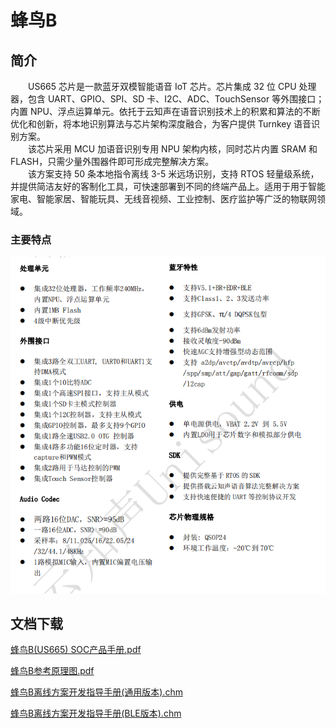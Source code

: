 # 蜂鸟B

## 简介

&emsp;&emsp;US665 芯片是一款蓝牙双模智能语音 IoT 芯片。芯片集成 32 位 CPU 处理器，包含 UART、GPIO、SPI、SD 卡、I2C、ADC、TouchSensor 等外围接口；内置 NPU、浮点运算单元。依托于云知声在语音识别技术上的积累和算法的不断优化和创新，将本地识别算法与芯片架构深度融合，为客户提供 Turnkey 语音识别方案。<br/>&emsp;&emsp;该芯片采用 MCU 加语音识别专用 NPU 架构内核，同时芯片内置 SRAM 和 FLASH，只需少量外围器件即可形成完整解决方案。<br/>&emsp;&emsp;该方案支持 50 条本地指令离线 3-5 米远场识别，支持 RTOS 轻量级系统，并提供简洁友好的客制化工具，可快速部署到不同的终端产品上。适用于用于智能家电、智能家居、智能玩具、无线音视频、工业控制、医疗监护等广泛的物联网领域。

### 主要特点

![img1](../../_static/document/Chip/fnB/img1.png "主要特点")

## 文档下载

[蜂鸟B(US665) SOC产品手册.pdf](../../_static/document/Chip/fnB/%E8%9C%82%E9%B8%9FB(US665)%20SOC%E4%BA%A7%E5%93%81%E6%89%8B%E5%86%8C.pdf)

[蜂鸟B参考原理图.pdf](../../_static/document/Chip/fnB/%E8%9C%82%E9%B8%9FB%E5%8F%82%E8%80%83%E5%8E%9F%E7%90%86%E5%9B%BE.pdf)

[蜂鸟B离线方案开发指导手册(通用版本).chm](../../_static/document/Chip/fnB/%E8%9C%82%E9%B8%9FB%E7%A6%BB%E7%BA%BF%E6%96%B9%E6%A1%88%E5%BC%80%E5%8F%91%E6%8C%87%E5%AF%BC%E6%89%8B%E5%86%8C(%E9%80%9A%E7%94%A8%E7%89%88%E6%9C%AC).chm)

[蜂鸟B离线方案开发指导手册(BLE版本).chm](../../_static/document/Chip/fnB/%E8%9C%82%E9%B8%9FB%E7%A6%BB%E7%BA%BF%E6%96%B9%E6%A1%88%E5%BC%80%E5%8F%91%E6%8C%87%E5%AF%BC%E6%89%8B%E5%86%8C(BLE%E7%89%88%E6%9C%AC).chm)
